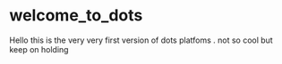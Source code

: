 # welcome_to_dots
Hello this is the very very first version of dots platfoms . not so cool but keep on holding 
